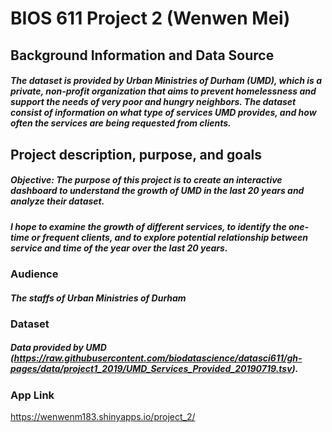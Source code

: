 # BIOS 611 Project 2 (Wenwen Mei) 

## Background Information and Data Source 
##### The dataset is provided by Urban Ministries of Durham (UMD), which is a private, non-profit organization that aims to prevent homelessness and support the needs of very poor and hungry neighbors. The dataset consist of information on what type of services UMD provides, and how often the services are being requested from clients.

## Project description, purpose, and goals
##### Objective: The purpose of this project is to create an interactive dashboard to understand the growth of UMD in the last 20 years and analyze their dataset. 
##### I hope to examine the growth of different services, to identify the one-time or frequent clients, and to explore potential relationship between service and time of the year over the last 20 years. 

### Audience
  ##### The staffs of Urban Ministries of Durham 

### Dataset 
##### Data provided by UMD (https://raw.githubusercontent.com/biodatascience/datasci611/gh-pages/data/project1_2019/UMD_Services_Provided_20190719.tsv).


### App Link
https://wenwenm183.shinyapps.io/project_2/

